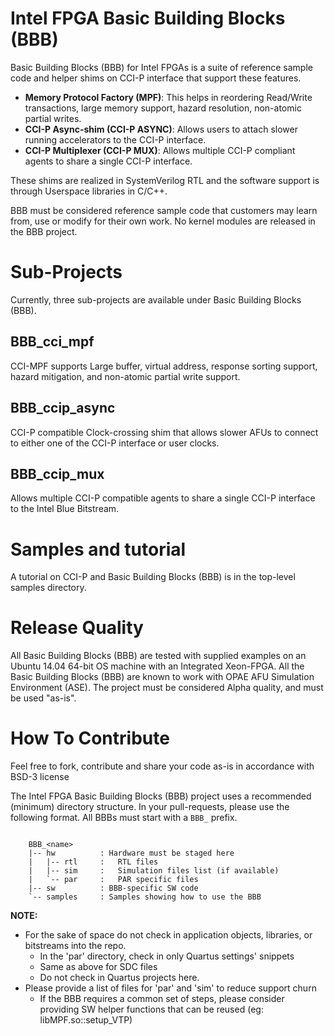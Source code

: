 # Intel FPGA Basic Building Blocks (BBB) #

Basic Building Blocks (BBB) for Intel FPGAs is a suite of reference sample code and helper shims on CCI-P interface that support these features.
* **Memory Protocol Factory (MPF)**: This helps in reordering Read/Write transactions, large memory support, hazard resolution, non-atomic partial writes.
* **CCI-P Async-shim (CCI-P ASYNC)**: Allows users to attach slower running accelerators to the CCI-P interface.
* **CCI-P Multiplexer (CCI-P MUX)**: Allows multiple CCI-P compliant agents to share a single CCI-P interface.
 
These shims are realized in SystemVerilog RTL and the software support is through Userspace libraries in C/C++.

BBB must be considered reference sample code that customers may learn from, use or modify for their own work. No kernel modules are released in the BBB project.

# Sub-Projects #

Currently, three sub-projects are available under Basic Building Blocks (BBB).

## BBB_cci_mpf ##

CCI-MPF supports Large buffer, virtual address, response sorting support, hazard mitigation, and non-atomic partial write support.

## BBB_ccip_async ##

CCI-P compatible Clock-crossing shim that allows slower AFUs to connect to either one of the CCI-P interface or user clocks.
               
## BBB_ccip_mux ##

Allows multiple CCI-P compatible agents to share a single CCI-P interface to the Intel Blue Bitstream.

# Samples and tutorial #

A tutorial on CCI-P and Basic Building Blocks (BBB) is in the top-level samples directory.

# Release Quality #

All Basic Building Blocks (BBB) are tested with supplied examples on an Ubuntu 14.04 64-bit OS machine with an Integrated Xeon-FPGA. All the Basic Building Blocks (BBB) are known to work with OPAE AFU Simulation Environment (ASE). The project must be considered Alpha quality, and must be used "as-is".

# How To Contribute #

Feel free to fork, contribute and share your code as-is in accordance with BSD-3 license

The Intel FPGA Basic Building Blocks (BBB) project uses a recommended (minimum) directory structure. In your pull-requests, please use the following format. All BBBs must start with a ```BBB_``` prefix.

```

	BBB_<name>
	|-- hw          : Hardware must be staged here
	|   |-- rtl     :   RTL files
	|   |-- sim     :   Simulation files list (if available)
	|   `-- par     :   PAR specific files
	|-- sw          : BBB-specific SW code
	`-- samples     : Samples showing how to use the BBB

```

**NOTE:**

* For the sake of space do not check in application objects, libraries, or bitstreams into the repo.
  * In the 'par' directory, check in only Quartus settings' snippets
  * Same as above for SDC files
  * Do not check in Quartus projects here.
* Please provide a list of files for 'par' and 'sim' to reduce support churn
  * If the BBB requires a common set of steps, please consider providing SW helper functions that can be reused (eg: libMPF.so::setup_VTP)
